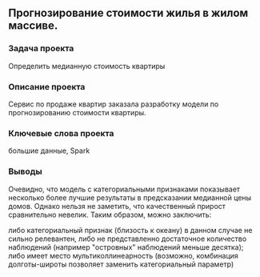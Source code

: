 ## Прогнозирование стоимости жилья в жилом массиве.

### Задача проекта
Определить медианную стоимость квартиры

### Описание проекта
Сервис по продаже квартир заказала разработку модели по прогнозированию стоимости квартиры.

### Ключевые слова проекта
большие данные, Spark

### Выводы
Очевидно, что модель с категориальными признаками показывает несколько более лучшие результаты в предсказании медианной цены домов. Однако нельзя не заметить, что качественный прирост сравнительно невелик. Таким образом, можно заключить:

 либо категориальный признак (близость к океану) в данном случае не сильно релевантен,
 либо не представленно достаточное количество наблюдений (например "островных" наблюдений меньше десятка);
 либо имеет место мультиколлинеарность (возможно, комбинация долготы-широты позволяет заменить категориальный параметр)